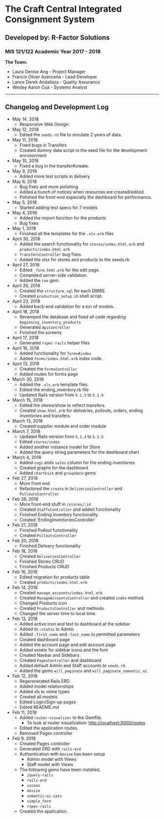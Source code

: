 # The Craft Central Integrated Consignment System
## Developed by: R-Factor Solutions
### MIS 121/122 Academic Year 2017 - 2018

**The Team:**

* Laura Denise Ang - Project Manager
* Francis Oliver Avanceña - Lead Developer
* Lance Derek Andallaza - Quality Assurance
* Wesley Aaron Cua - Systems Analyst

--- 

## Changelog and Development Log
* May 14, 2018
    * Responsive Web Design
* May 12, 2018
    * Edited the `seeds.rb` file to simulate 2 years of data.
* May 11, 2018
    * Fixed bugs in Transfers
    * Created dummy data script in the seed file for the development enrvironment
* May 10, 2018
    * Fixed a bug in the transfer#create.
* May 9, 2018
    * Added more test scripts in delivery
* May 6, 2018
    * Bug fixes and more polishing
    * Added a bunch of notices when resources are created/edited.
    * Polished the front-end especially the dashboard for performance.
* May 5, 2018
    * Started adding test specs for 7 models
* May 4, 2018
    * Added the import function for the products
    * Bug fixes
* May 1, 2018
    * Finished all the templates for the `.xls.erb` files
* April 30, 2018
    * Added the search functionality for `stores/index.html.erb` and `products/index.html.erb`
    * `TransfersController` bug fixes.
    * Added the xlsx for stores and products to the seeds.rb
* April 27, 2018
    * Edited `_form.html.erb` for the edit page.
    * Completed server-side validation.
    * Added the `roo` gem.
* April 26, 2018
    * Created the `structure.sql` for each DBMS.
    * Created `production_setup.sh` shell script.
* April 23, 2018
    * Added back-end validation for a ton of models.
* April 18, 2018
    * Revamped the database and fixed all code regarding `beginning_inventory_products`
    * Generated `ApiController`
    * Finished the screens
* April 17, 2018
    * Generated `rspec-rails` helper files
* April 16, 2018
    * Added functionality for `forms#index`
    * Added `forms/index.html.erb` index code.
* April 13, 2018
    * Created the `FormsController`
    * Added routes for forms page
* March 30, 2018
    * Added the `.xls.erb` template files
    * Edited the ending_inventory.rb file
    * Updated Rails version from `5.1.5` to `5.1.6`
* March 15, 2018
    * Edited the stores/show to reflect transfers. 
    * Created `show.html.erb` for deliveries, pullouts, orders, ending inventories and transfers
* March 13, 2018
    * Created supplier module and order module
* March 7, 2018
    * Updated Rails version from `5.1.4` to `5.1.5`
    * Edited `stores/index`
    * Added another instance model for Store
    * Added the query string parameters for the dashboard chart
* March 4, 2018
    * Added `cogs` ands `sales` column for the ending inventories
    * Created graphs for the dashboard
    * Added `chartkick` and `groupdate` gems
* Feb 27, 2018
    * More front end
    * Refactored the `create` in `DeliveriesController` and `PulloutsController`
* Feb 26, 2018
    * More front-end stuff in `/stores/:id`
    * Created `StaffsController` and added functionality
    * Finished Ending Inventory functionality
    * Created 'EndingInventoriesController'
* Feb 21, 2018
    * Finished Pullout functionality
    * Created `PulloutsController`
* Feb 20, 2018
    * Finished Delivery functionality
* Feb 18, 2018
    * Created `DeliveriesController`
    * Finished Stores CRUD
    * Finished Products CRUD
* Feb 16, 2018
    * Edited migration for products table
    * Created `products/index.html.erb`
* Feb 14, 2018
    * Created `manage_accounts/index.html.erb`
    * Created `ManageAccountsController` and created `index` method.
    * Changed Products icon
    * Created `ProductsController` and methods
    * Changed the server time to local time.
* Feb 13, 2018
    * Added active icon and text to dashboard at the sidebar
    * Added to `:status` to Admin
    * Added `:first_name` and `:last_name` to permitted parameters
    * Created dashboard page
    * Added the account page and edit account page
    * Added assets for sidebar icons and the font
    * Created Navbar and Sidebars
    * Created `PagesController` and dashboard
    * Added default Admin and Staff accounts to `seeds.rb`
    * Added the gems `will_paginate` and `will_paginate_semantic_ui`
* Feb 12, 2018
    * Regerenerated Rails ERD
    * Added model relationships
    * Added xls to mime types
    * Created all models
    * Edited Login/Sign-up pages
    * Edited README.md
* Feb 11, 2018
    * Added `router-visualizer` to the Gemfile.
        * To look at router visualization: [http://localhost:3000/routes](http://localhost:3000/routes)
    * Edited the application routes
    * Removed Pages controller
* Feb 9, 2018
    * Created Pages controller
    * Generated ERD with `rails-erd`
    * Authentication with `Devise` has been setup
        * Admin model with Views
        * Staff model with Views
    * The following gems have been installed.
        * `jquery-rails`
        * `rails-erd`
        * `cocoon`
        * `devise`
        * `semantic-ui-sass`
        * `simple_form`
        * `rspec-rails`
    * Created the application.